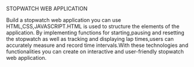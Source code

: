 STOPWATCH WEB APPLICATION



Build a stopwatch web application you can use HTML,CSS,JAVASCRIPT.HTML is used to structure the elements of the application. By implementing functions for starting,pausing and resetting the stopwatch as well as tracking and displaying lap times,users can accurately measure and record time intervals.With these technologies and functionalities you can create on interactive and user-friendly stopwatch web application.
